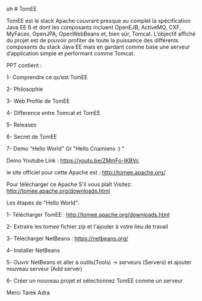 oh # TomEE

TomEE est le stack Apache couvrant presque au complet la spécification Java EE 6 et dont les composants incluent OpenEJB, ActiveMQ, CXF, MyFaces, OpenJPA, OpenWebBeans et, bien sûr, Tomcat. L’objectif affiché du projet est de pouvoir profiter de toute la puissance des différents composants du stack Java EE mais en gardant comme base une serveur d’application simple et performant comme Tomcat.

PPT contient : 

1- Comprendre ce qu’est TomEE

2- Philosophie 

3- Web Profile de TomEE

4- Difference entre Tomcat et TomEE 

5- Releases

6- Secret de TomEE

7- Demo "Hello World" Or "Hello Cnamiens :) "

Demo Youtube Link : 
https://youtu.be/ZMmFo-IKBVc

le site officiel pour cette Apache est :
http://tomee.apache.org/

Pour télécharger ce Apache S'il vous plaît Visitez: 
http://tomee.apache.org/downloads.html



Les étapes de "Hello World":

1- Télécharger TomEE : http://tomee.apache.org/downloads.html

2- Extraire les tomee fichier zip et l'ajouter à votre lieu de travail

3- Télécharger NetBeans : https://netbeans.org/

4- Installer NetBeans

5- Ouvrir NetBeans et aller à outils(Tools) -> serveurs (Servers) et ajouter nouveau serveur (Add server)

6- Créer un nouveau projet et sélectionnez TomEE comme un serveur

Merci 
Tarek Adra
